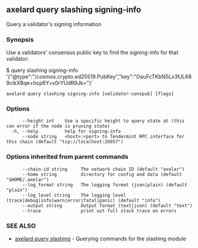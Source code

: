 ## axelard query slashing signing-info

Query a validator's signing information

### Synopsis

Use a validators' consensus public key to find the signing-info for that validator:

$ <appd> query slashing signing-info '{"@type":"/cosmos.crypto.ed25519.PubKey","key":"OauFcTKbN5Lx3fJL689cikXBqe+hcp6Y+x0rYUdR9Jk="}'

```
axelard query slashing signing-info [validator-conspub] [flags]
```

### Options

```
      --height int    Use a specific height to query state at (this can error if the node is pruning state)
  -h, --help          help for signing-info
      --node string   <host>:<port> to Tendermint RPC interface for this chain (default "tcp://localhost:26657")
```

### Options inherited from parent commands

```
      --chain-id string     The network chain ID (default "axelar")
      --home string         directory for config and data (default "$HOME/.axelar")
      --log_format string   The logging format (json|plain) (default "plain")
      --log_level string    The logging level (trace|debug|info|warn|error|fatal|panic) (default "info")
      --output string       Output format (text|json) (default "text")
      --trace               print out full stack trace on errors
```

### SEE ALSO

- [axelard query slashing](/cli-docs/v0_27_0/axelard_query_slashing) - Querying commands for the slashing module
